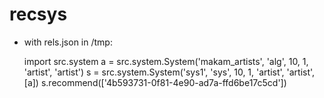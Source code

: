 # recsys

* with rels.json in /tmp:

    import src.system
    a = src.system.System('makam_artists', 'alg', 10, 1, 'artist', 'artist')
    s = src.system.System('sys1', 'sys', 10, 1, 'artist', 'artist', [a])
    s.recommend(['4b593731-0f81-4e90-ad7a-ffd6be17c5cd'])
